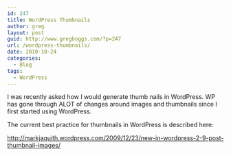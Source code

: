 ```yaml
---
id: 247
title: WordPress Thumbnails
author: greg
layout: post
guid: http://www.gregboggs.com/?p=247
url: /wordpress-thumbnails/
date: 2010-10-24
categories:
  - Blog
tags:
  - WordPress
---
```

I was recently asked how I would generate thumb nails in WordPress. WP has gone through ALOT of changes around images and thumbnails since I first started using WordPress.

The current best practice for thumbnails in WordPress is described here:

<http://markjaquith.wordpress.com/2009/12/23/new-in-wordpress-2-9-post-thumbnail-images/>